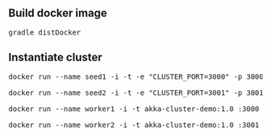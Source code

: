 ## Build docker image
<pre>
gradle distDocker
</pre>
## Instantiate cluster
<pre>
docker run --name seed1 -i -t -e "CLUSTER_PORT=3000" -p 3000:3000 akka-cluster-demo:1.0 --seed'

docker run --name seed2 -i -t -e "CLUSTER_PORT=3001" -p 3001:3001 akka-cluster-demo:1.0 --seed <seed1-ip>:3000

docker run --name worker1 -i -t akka-cluster-demo:1.0 <seed1-ip>:3000

docker run --name worker2 -i -t akka-cluster-demo:1.0 <seed2-ip>:3001
</pre>
